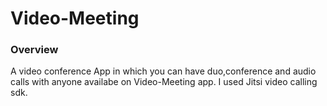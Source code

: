 # Video-Meeting
### Overview 
A video conference App in which you can have duo,conference and audio calls with anyone availabe on Video-Meeting app. I used Jitsi video calling sdk.

